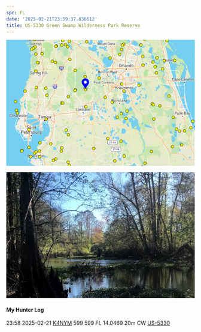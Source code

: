 ```yaml
---
spc: FL
date: '2025-02-21T23:59:37.836612'
title: US-5330 Green Swamp Wilderness Park Reserve
---
```


![pasted_image.png](/static/pasted_image_0070.png)

![pasted_image001.png](/static/pasted_image001_0062.png)
#### My Hunter Log
23:58    2025-02-21    [K4NYM](https://qrz.com/db/K4NYM)    599    599    FL    14.0469    20m    CW    [US-5330](https://pota.app/#/park/US-5330)
